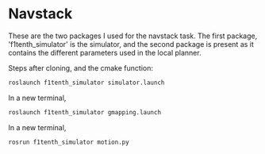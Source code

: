 # Navstack
These are the two packages I used for the navstack task. The first package, 'f1tenth_simulator' is the simulator, and the second package is present as it contains the different parameters used in the local planner. 


Steps after cloning, and the cmake function:
```bash
roslaunch f1tenth_simulator simulator.launch 
```

In a new terminal,
```bash
roslaunch f1tenth_simulator gmapping.launch 
```

In a new terminal,
```bash
rosrun f1tenth_simulator motion.py
```
